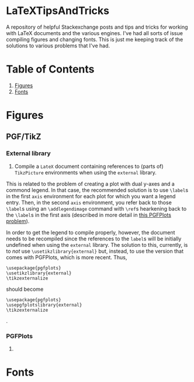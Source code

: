 # LaTeXTipsAndTricks
A repository of helpful Stackexchange posts and tips and tricks for working
with LaTeX documents and the various engines. I've had all sorts of issue
compiling figures and changing fonts. This is just me keeping track of the
solutions to various problems that I've had.


# Table of Contents
1. [Figures](#figs)
2. [Fonts](#fonts)

# Figures
## PGF/TikZ
### External library
1. Compile a `LateX` document containing references to (parts of) `TikzPicture`
environments when using the `external` library.

This is related to the problem of creating a plot with dual y-axes and a commond
legend. In that case, the recommended solution is to use `\label`s in the first
`axis` environment for each plot for which you want a legend entry. Then, in the
second `axis` environment, you refer back to those `\label`s using an
`\addlegendimage` command with `\ref`s hearkening back to the `\label`s in the
first axis (described in more detail in [this PGFPlots problem](#pgfplots-1)).

In order to get the legend to compile properly, however, the document needs to
be recompiled since the references to the `label`s will be initially undefined
when using the `external` library. The solution to this, currently, is to *not* use
`\usetikzlibrary{external}` but, instead, to use the version that comes with
PGFPlots, which is more recent. Thus,
```
\usepackage{pgfplots}
\usetikzlibrary{external}
\tikzexternalize
```
should become
```
\usepackage{pgfplots}
\usepgfplotslibrary{external}
\tikzexternalize
```
.

### PGFPlots
1. <a name="pgfplots-1"></a>

# Fonts
